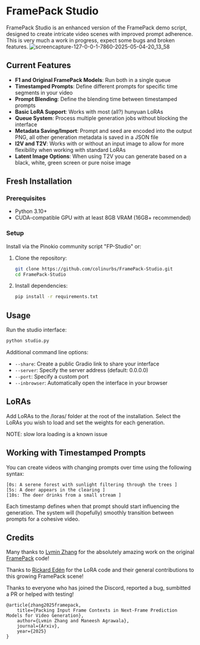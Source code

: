 # FramePack Studio

FramePack Studio is an enhanced version of the FramePack demo script, designed to create intricate video scenes with improved prompt adherence. This is very much a work in progress, expect some bugs and broken features. 
![screencapture-127-0-0-1-7860-2025-05-04-20_13_58](https://github.com/user-attachments/assets/8fcb90af-8c3f-47ca-8f23-61d9b59438ae)


## Current Features

- **F1 and Original FramePack Models**: Run both in a single queue
- **Timestamped Prompts**: Define different prompts for specific time segments in your video
- **Prompt Blending**: Define the blending time between timestamped prompts
- **Basic LoRA Support**: Works with most (all?) hunyuan LoRAs
- **Queue System**: Process multiple generation jobs without blocking the interface
- **Metadata Saving/Import**: Prompt and seed are encoded into the output PNG, all other generation metadata is saved in a JSON file
- **I2V and T2V**: Works with or without an input image to allow for more flexibility when working with standard LoRAs
- **Latent Image Options**: When using T2V you can generate based on a black, white, green screen or pure noise image


## Fresh Installation

### Prerequisites

- Python 3.10+
- CUDA-compatible GPU with at least 8GB VRAM (16GB+ recommended)

### Setup

Install via the Pinokio community script "FP-Studio" or:

1. Clone the repository:
   ```bash
   git clone https://github.com/colinurbs/FramePack-Studio.git
   cd FramePack-Studio
   ```

2. Install dependencies:
   ```bash
   pip install -r requirements.txt
   ```

## Usage

Run the studio interface:

```bash
python studio.py
```

Additional command line options:
- `--share`: Create a public Gradio link to share your interface
- `--server`: Specify the server address (default: 0.0.0.0)
- `--port`: Specify a custom port
- `--inbrowser`: Automatically open the interface in your browser

## LoRAs

Add LoRAs to the /loras/ folder at the root of the installation. Select the LoRAs you wish to load and set the weights for each generation.

NOTE: slow lora loading is a known issue

## Working with Timestamped Prompts

You can create videos with changing prompts over time using the following syntax:

```
[0s: A serene forest with sunlight filtering through the trees ]
[5s: A deer appears in the clearing ]
[10s: The deer drinks from a small stream ]
```

Each timestamp defines when that prompt should start influencing the generation. The system will (hopefully) smoothly transition between prompts for a cohesive video.

## Credits
Many thanks to [Lvmin Zhang](https://github.com/lllyasviel) for the absolutely amazing work on the original [FramePack](https://github.com/lllyasviel/FramePack) code!

Thanks to [Rickard Edén](https://github.com/neph1) for the LoRA code and their general contributions to this growing FramePack scene!

Thanks to everyone who has joined the Discord, reported a bug, sumbitted a PR or helped with testing!



    @article{zhang2025framepack,
        title={Packing Input Frame Contexts in Next-Frame Prediction Models for Video Generation},
        author={Lvmin Zhang and Maneesh Agrawala},
        journal={Arxiv},
        year={2025}
    }

